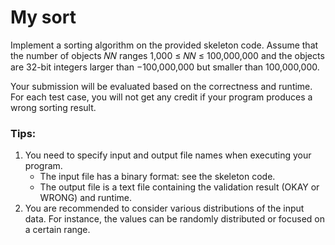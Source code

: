 # My sort

Implement a sorting algorithm on the provided skeleton code. Assume that the number of objects 𝑁𝑁
ranges 1,000 ≤ 𝑁𝑁 ≤ 100,000,000 and the objects are 32-bit integers larger than −100,000,000 but
smaller than 100,000,000. <br>

Your submission will be evaluated based on the correctness and runtime. For each test case, you will
not get any credit if your program produces a wrong sorting result. <br>

### Tips:
1) You need to specify input and output file names when executing your program.
    - The input file has a binary format: see the skeleton code.
    - The output file is a text file containing the validation result (OKAY or WRONG) and runtime.
2) You are recommended to consider various distributions of the input data.
For instance, the values can be randomly distributed or focused on a certain range.
